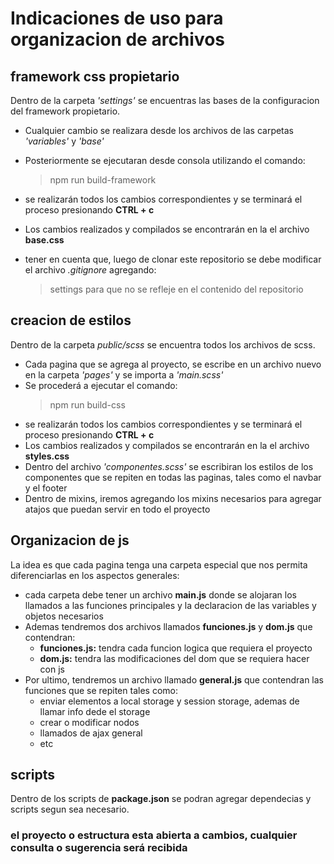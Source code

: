 # Indicaciones de uso para organizacion de archivos

## framework css propietario
Dentro de la carpeta *'settings'* se encuentras las bases de la configuracion del framework propietario.
- Cualquier cambio se realizara desde los archivos de las carpetas *'variables'* y *'base'*
- Posteriormente se ejecutaran desde consola utilizando el comando:
    > npm run build-framework
- se realizarán todos los cambios correspondientes y se terminará el proceso presionando **CTRL + c**
- Los cambios realizados y compilados se encontrarán en la el archivo **base.css**

- tener en cuenta que, luego de clonar este repositorio se debe modificar el archivo *.gitignore* agregando:
    > settings
    para que no se refleje en el contenido del repositorio


## creacion de estilos
Dentro de la carpeta *public/scss* se encuentra todos los archivos de scss.
- Cada pagina que se agrega al proyecto, se escribe en un archivo nuevo en la carpeta *'pages'* y se importa a *'main.scss'*
- Se procederá a ejecutar el comando:
    > npm run build-css
- se realizarán todos los cambios correspondientes y se terminará el proceso presionando **CTRL + c**
- Los cambios realizados y compilados se encontrarán en la el archivo **styles.css**
- Dentro del archivo *'componentes.scss'* se escribiran los estilos de los componentes que se repiten en todas las paginas, tales como el navbar y el footer
- Dentro de mixins, iremos agregando los mixins necesarios para agregar atajos que puedan servir en todo el proyecto

## Organizacion de js
La idea es que cada pagina tenga una carpeta especial que nos permita diferenciarlas en los aspectos generales:
- cada carpeta debe tener un archivo **main.js** donde se alojaran los llamados a las funciones principales y la declaracion de las variables y objetos necesarios
- Ademas tendremos dos archivos llamados **funciones.js** y **dom.js** que contendran:
    - **funciones.js:** tendra cada funcion logica que requiera el proyecto 
    - **dom.js:** tendra las modificaciones del dom que se requiera hacer con js
- Por ultimo, tendremos un archivo llamado **general.js** que contendran las funciones que se repiten tales como:
    - enviar elementos a local storage y session storage, ademas de llamar info dede el storage
    - crear o modificar nodos
    - llamados de ajax general
    - etc

## scripts 
Dentro de los scripts de **package.json** se podran agregar dependecias y scripts segun sea necesario.

### el proyecto o estructura esta abierta a cambios, cualquier consulta o sugerencia será recibida